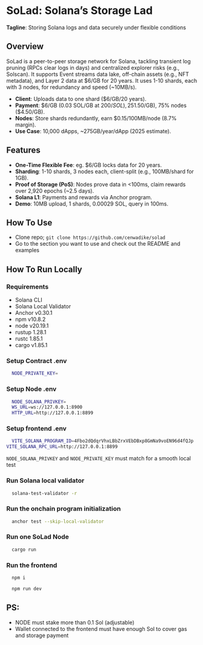 # SoLad: Solana’s Storage Lad

**Tagline**: Storing Solana logs and data securely under flexible conditions

## Overview

SoLad is a peer-to-peer storage network for Solana, tackling transient log pruning (RPCs clear logs in days) and centralized explorer risks (e.g., Solscan). It supports Event streams data lake, off-chain assets (e.g., NFT metadata), and Layer 2 data at $6/GB for 20 years. It uses 1-10 shards, each with 3 nodes, for redundancy and speed (~10MB/s).

- **Client**: Uploads data to one shard ($6/GB/20 years).
- **Payment**: $6/GB (0.03 SOL/GB at $200/SOL), 25% treasury ($1.50/GB), 75% nodes ($4.50/GB).
- **Nodes**: Store shards redundantly, earn $0.15/100MB/node (8.7% margin).
- **Use Case**: 10,000 dApps, ~275GB/year/dApp (2025 estimate).

## Features

- **One-Time Flexible Fee**: eg. $6/GB locks data for 20 years.
- **Sharding**: 1-10 shards, 3 nodes each, client-split (e.g., 100MB/shard for 1GB).
- **Proof of Storage (PoS)**: Nodes prove data in <100ms, claim rewards over 2,920 epochs (~2.5 days).
- **Solana L1**: Payments and rewards via Anchor program.
- **Demo**: 10MB upload, 1 shards, 0.00029 SOL, query in 100ms.

## How To Use

- Clone repo; `git clone https://github.com/cenwadike/solad`
- Go to the section you want to use and check out the README and examples

## How To Run Locally

### Requirements
- Solana CLI
- Solana Local Validator
- Anchor v0.30.1
- npm v10.8.2
- node v20.19.1
- rustup 1.28.1
- rustc 1.85.1 
- cargo v1.85.1

### Setup Contract .env 

```sh
  NODE_PRIVATE_KEY=
```

### Setup Node .env 

```sh
  NODE_SOLANA_PRIVKEY=
  WS_URL=ws://127.0.0.1:8900
  HTTP_URL=http://127.0.0.1:8899
```

### Setup frontend .env
```sh
  VITE_SOLANA_PROGRAM_ID=4Fbo2dQdqrVhxLBbZrxVEbDBxp8GmNa9voEN96d4fQJp
VITE_SOLANA_RPC_URL=http://127.0.0.1:8899
```

`NODE_SOLANA_PRIVKEY` and `NODE_PRIVATE_KEY` must match for a smooth local test

### Run Solana local validator

```sh
  solana-test-validator -r
```

### Run the onchain program initialization

```sh
  anchor test --skip-local-validator
```

### Run one SoLad Node

```sh
  cargo run
```

### Run the frontend

```sh
  npm i
```

```sh
  npm run dev
```

## PS: 
- NODE must stake more than 0.1 Sol (adjustable)
- Wallet connected to the frontend must have enough Sol to cover gas and storage payment

